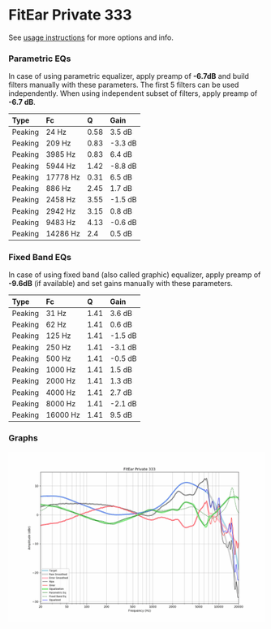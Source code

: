 # FitEar Private 333
See [usage instructions](https://github.com/jaakkopasanen/AutoEq#usage) for more options and info.

### Parametric EQs
In case of using parametric equalizer, apply preamp of **-6.7dB** and build filters manually
with these parameters. The first 5 filters can be used independently.
When using independent subset of filters, apply preamp of **-6.7 dB**.

| Type    | Fc       |    Q | Gain    |
|:--------|:---------|:-----|:--------|
| Peaking | 24 Hz    | 0.58 | 3.5 dB  |
| Peaking | 209 Hz   | 0.83 | -3.3 dB |
| Peaking | 3985 Hz  | 0.83 | 6.4 dB  |
| Peaking | 5944 Hz  | 1.42 | -8.8 dB |
| Peaking | 17778 Hz | 0.31 | 6.5 dB  |
| Peaking | 886 Hz   | 2.45 | 1.7 dB  |
| Peaking | 2458 Hz  | 3.55 | -1.5 dB |
| Peaking | 2942 Hz  | 3.15 | 0.8 dB  |
| Peaking | 9483 Hz  | 4.13 | -0.6 dB |
| Peaking | 14286 Hz | 2.4  | 0.5 dB  |

### Fixed Band EQs
In case of using fixed band (also called graphic) equalizer, apply preamp of **-9.6dB**
(if available) and set gains manually with these parameters.

| Type    | Fc       |    Q | Gain    |
|:--------|:---------|:-----|:--------|
| Peaking | 31 Hz    | 1.41 | 3.6 dB  |
| Peaking | 62 Hz    | 1.41 | 0.6 dB  |
| Peaking | 125 Hz   | 1.41 | -1.5 dB |
| Peaking | 250 Hz   | 1.41 | -3.1 dB |
| Peaking | 500 Hz   | 1.41 | -0.5 dB |
| Peaking | 1000 Hz  | 1.41 | 1.5 dB  |
| Peaking | 2000 Hz  | 1.41 | 1.3 dB  |
| Peaking | 4000 Hz  | 1.41 | 2.7 dB  |
| Peaking | 8000 Hz  | 1.41 | -2.1 dB |
| Peaking | 16000 Hz | 1.41 | 9.5 dB  |

### Graphs
![](./FitEar%20Private%20333.png)